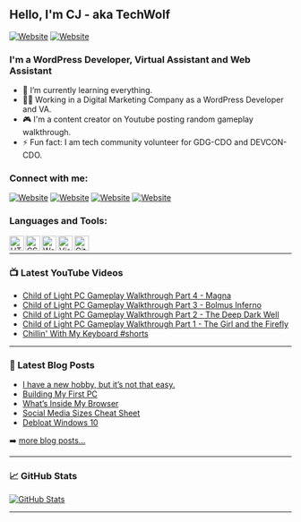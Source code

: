 ## Hello, I'm CJ - aka TechWolf

[![Website](https://img.shields.io/static/v1?label=blog&message=follow&color=blue&style=for-the-badge&logo=wordpress&url=https%3A%2F%2Fthetechwolfcave.wordpress.com/)](https://thetechwolfcave.wordpress.com/)
[![Website](https://img.shields.io/static/v1?label=website&message=visit&color=blueviolet&style=for-the-badge&logo=github&url=https%3A%2F%2Fcjts15.github.io/)](https://cjts15.github.io/)

### I'm a WordPress Developer, Virtual Assistant and Web Assistant

- 🌱 I’m currently learning everything.
- 👨‍💻 Working in a Digital Marketing Company as a WordPress Developer and VA.
- 🎮 I'm a content creator on Youtube posting random gameplay walkthrough.
- ⚡ Fun fact: I am tech community volunteer for GDG-CDO and DEVCON-CDO.

### Connect with me:
[![Website](https://img.shields.io/badge/WordPress-21759B?style=for-the-badge&logo=wordpress&logoColor=white)][blog]
[![Website](https://img.shields.io/badge/YouTube-FF0000?style=for-the-badge&logo=youtube&logoColor=white)][youtube]
[![Website](https://img.shields.io/badge/Twitter-1DA1F2?style=for-the-badge&logo=twitter&logoColor=white)][twitter]
[![Website](https://img.shields.io/badge/LinkedIn-0A66C2?style=for-the-badge&logo=linkedin&logoColor=white)][linkedin]

### Languages and Tools:

<img align="left" alt="HTML5" width="26px" src="https://cdn.jsdelivr.net/gh/devicons/devicon/icons/html5/html5-original.svg">
<img align="left" alt="CSS" width="26px" src="https://cdn.jsdelivr.net/gh/devicons/devicon/icons/css3/css3-original.svg">
<img align="left" alt="WordPress" width="26px" src="https://cdn.jsdelivr.net/gh/devicons/devicon/icons/wordpress/wordpress-plain.svg">
<img align="left" alt="Visual Studio Code" width="26px" src="https://cdn.jsdelivr.net/gh/devicons/devicon/icons/visualstudio/visualstudio-plain.svg">
<img align="left" alt="GitHub" width="26px" src="https://cdn.jsdelivr.net/gh/devicons/devicon/icons/github/github-original.svg">

<br />

---

### 📺 Latest YouTube Videos

<!-- YOUTUBE:START -->
- [Child of Light PC Gameplay Walkthrough Part 4 - Magna](https://www.youtube.com/watch?v=Q_4RQtRjxZY)
- [Child of Light PC Gameplay Walkthrough Part 3 - Bolmus Inferno](https://www.youtube.com/watch?v=OcrJEoFlHLM)
- [Child of Light PC Gameplay Walkthrough Part 2 - The Deep Dark Well](https://www.youtube.com/watch?v=Wus97pIv9A0)
- [Child of Light PC Gameplay Walkthrough Part 1 - The Girl and the Firefly](https://www.youtube.com/watch?v=MMlwgX5ufmM)
- [Chillin&#39; With My Keyboard #shorts](https://www.youtube.com/watch?v=_A2gE2qi_i0)
<!-- YOUTUBE:END -->


---

### 📕 Latest Blog Posts

<!-- BLOG-POST-LIST:START -->
- [I have a new hobby, but it’s not that easy.](https://thetechwolfcave.wordpress.com/2022/06/17/i-have-a-new-hobby-but-its-not-that-easy/)
- [Building My First PC](https://thetechwolfcave.wordpress.com/2022/05/28/finally/)
- [What’s Inside My Browser](https://thetechwolfcave.wordpress.com/2022/05/02/whats-inside-my-browser/)
- [Social Media Sizes Cheat Sheet](https://thetechwolfcave.wordpress.com/2022/04/25/social-media-sizes-cheat-sheet/)
- [Debloat Windows 10](https://thetechwolfcave.wordpress.com/2022/01/02/debloat-windows-10/)
<!-- BLOG-POST-LIST:END -->

➡️ [more blog posts...](https://thetechwolfcave.wordpress.com/)

---

### 📈 GitHub Stats

[![GitHub Stats](https://github-readme-stats.vercel.app/api?username=CJTS15)](https://github.com/CJTS15)

---

[website]: https://cjts15.github.io/
[blog]: https://thetechwolfcave.wordpress.com/
[twitter]: https://twitter.com/cj_wolfy15
[youtube]: https://www.youtube.com/channel/UCO0VebhOX9eKVVYa1_PXnFg
[linkedin]: https://www.linkedin.com/in/cjsabijon/